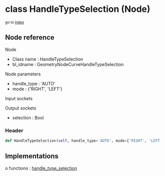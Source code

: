 # class HandleTypeSelection (Node)

<sub>go to [index](/docs/index.md)</sub>

## Node reference

Node
 - Class name : HandleTypeSelection
 - bl_idname : GeometryNodeCurveHandleTypeSelection

Node parameters
 - handle_type : 'AUTO'
 - mode : {'RIGHT', 'LEFT'}

Input sockets

Output sockets
 - selection : Bool

### Header

``` python
def HandleTypeSelection(self, handle_type='AUTO', mode={'RIGHT', 'LEFT'}, node_label=None, node_color=None):
```

## Implementations

o functions : [handle_type_selection](/docs/GeoNodes_classes/GLOBAL.md#handle_type_selection)

